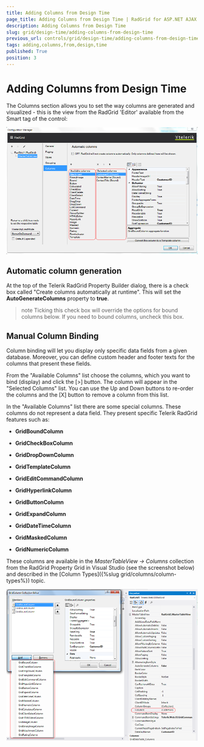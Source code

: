 ```yaml
---
title: Adding Columns from Design Time
page_title: Adding Columns from Design Time | RadGrid for ASP.NET AJAX Documentation
description: Adding Columns from Design Time
slug: grid/design-time/adding-columns-from-design-time
previous_url: controls/grid/design-time/adding-columns-from-design-time
tags: adding,columns,from,design,time
published: True
position: 3
---
```


# Adding Columns from Design Time



The Columns section allows you to set the way columns are generated and visualized - this is the view from the RadGrid 'Editor' available from the Smart tag of the control:

![Design-time adding columns](images/grid_adding_columns_from_design-time.png)

## Automatic column generation

At the top of the Telerik RadGrid Property Builder dialog, there is a check box called "Create columns automatically at runtime". This will set the **AutoGenerateColumns** property to **true**.

>note Ticking this check box will override the options for bound columns below. If you need to bound columns, uncheck this box.
>


## Manual Column Binding

Column binding will let you display only specific data fields from a given database. Moreover, you can define custom header and footer texts for the columns that present these fields.

From the "Available Columns" list choose the columns, which you want to bind (display) and click the [>] button. The column will appear in the "Selected Columns" list. You can use the Up and Down buttons to re-order the columns and the [X] button to remove a column from this list.

In the "Available Columns" list there are some special columns. These columns do not represent a data field. They present specific Telerik RadGrid features such as:

* **GridBoundColumn**

* **GridCheckBoxColumn**

* **GridDropDownColumn**

* **GridTemplateColumn**

* **GridEditCommandColumn**

* **GridHyperlinkColumn**

* **GridButtonColumn**

* **GridExpandColumn**

* **GridDateTimeColumn**

* **GridMaskedColumn**

* **GridNumericColumn**

These columns are available in the *MasterTableView -> Columns* collection from the RadGrid Property Grid in Visual Studio (see the screenshot below) and described in the [Column Types]({%slug grid/columns/column-types%}) topic.

![Property Builder](images/grd_DesignPropertyGrid.PNG)
